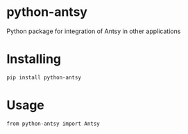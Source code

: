 # python-antsy
 Python package for integration of Antsy in other applications

Installing
============

```bash
pip install python-antsy
```

Usage
=====
```python3
from python-antsy import Antsy
```

